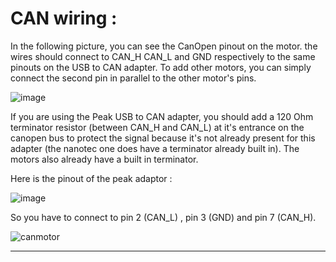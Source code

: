 
# CAN wiring :

In the following picture, you can see the CanOpen pinout on the motor. the wires should connect to CAN_H CAN_L and GND respectively to the same pinouts on the USB to CAN adapter. To add other motors, you can simply connect the second pin in parallel to the other motor's pins.

![image](https://github.com/user-attachments/assets/7dc6f34e-b8a2-47f6-8fcc-7c1aa273ba4f)

If you are using the Peak USB to CAN adapter, you should add a 120 Ohm terminator resistor (between CAN_H and CAN_L) at it's entrance on the canopen bus to protect the signal because it's not already present for this adapter (the nanotec one does have a terminator already built in). The motors also already have a built in terminator.

Here is the pinout of the peak adaptor : 

![image](https://github.com/user-attachments/assets/f72298d2-d2ea-48f6-8a16-27cffc3dd0b6)

So you have to connect to pin 2 (CAN_L) , pin 3 (GND) and pin 7 (CAN_H).

![canmotor](https://github.com/user-attachments/assets/39e562ef-8a41-4222-a80e-1269f351b574)


----------------------------------------

# 

